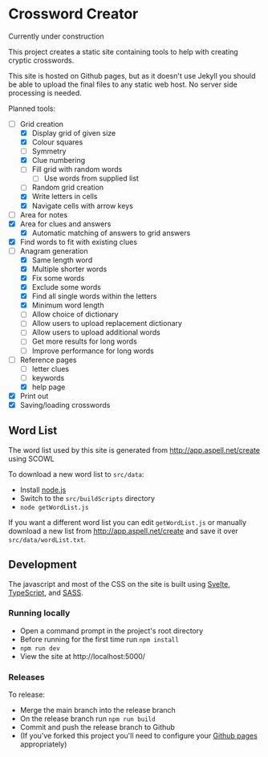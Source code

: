 # Crossword Creator

Currently under construction

This project creates a static site containing tools to help with creating cryptic crosswords.

This site is hosted on Github pages, but as it doesn't use Jekyll you should be able to upload the final files to any static web host. No server side processing is needed.

Planned tools:
* [ ] Grid creation
  * [x] Display grid of given size
  * [x] Colour squares
  * [ ] Symmetry
  * [x] Clue numbering
  * [ ] Fill grid with random words
    * [ ] Use words from supplied list
  * [ ] Random grid creation
  * [x] Write letters in cells
  * [x] Navigate cells with arrow keys
* [ ] Area for notes
* [x] Area for clues and answers
  * [x] Automatic matching of answers to grid answers
* [x] Find words to fit with existing clues
* [ ] Anagram generation
  * [x] Same length word
  * [x] Multiple shorter words
  * [x] Fix some words
  * [x] Exclude some words
  * [x] Find all single words within the letters
  * [x] Minimum word length
  * [ ] Allow choice of dictionary
  * [ ] Allow users to upload replacement dictionary
  * [ ] Allow users to upload additional words
  * [ ] Get more results for long words
  * [ ] Improve performance for long words
* [ ] Reference pages
  * [ ] letter clues
  * [ ] keywords
  * [x] help page
* [x] Print out
* [x] Saving/loading crosswords

## Word List

The word list used by this site is generated from http://app.aspell.net/create using SCOWL

To download a new word list to `src/data`:
* Install [node.js](https://nodejs.org/en/)
* Switch to the `src/buildScripts` directory
* `node getWordList.js`

If you want a different word list you can edit `getWordList.js` or manually download a new list from http://app.aspell.net/create and save it over `src/data/wordList.txt`.

## Development

The javascript and most of the CSS on the site is built using [Svelte](https://svelte.dev/), [TypeScript](https://www.typescriptlang.org/), and [SASS](https://sass-lang.com/).

### Running locally

* Open a command prompt in the project's root directory
* Before running for the first time run `npm install`
* `npm run dev`
* View the site at http://localhost:5000/

### Releases

To release:
* Merge the main branch into the release branch
* On the release branch run `npm run build`
* Commit and push the release branch to Github
* (If you've forked this project you'll need to configure your [Github pages](https://docs.github.com/en/pages/getting-started-with-github-pages/about-github-pages) appropriately)
